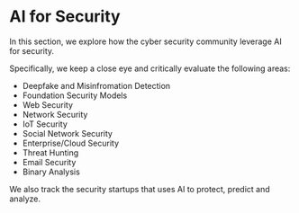 # AI for Security
In this section, we explore how the cyber security community leverage AI for security.

Specifically, we keep a close eye and critically evaluate the following areas:
* Deepfake and Misinfromation Detection
* Foundation Security Models
* Web Security
* Network Security
* IoT Security
* Social Network Security
* Enterprise/Cloud Security
* Threat Hunting
* Email Security
* Binary Analysis

We also track the security startups that uses AI to protect, predict and analyze.
